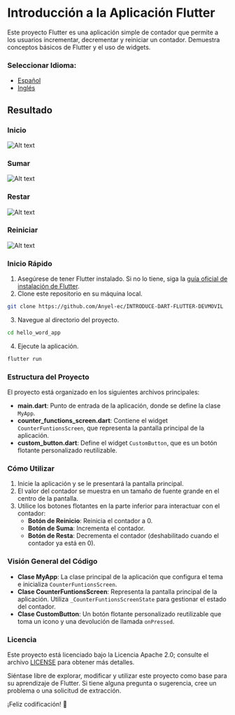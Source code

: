 # Introducción a la Aplicación Flutter

Este proyecto Flutter es una aplicación simple de contador que permite a los usuarios incrementar, decrementar y reiniciar un contador. Demuestra conceptos básicos de Flutter y el uso de widgets.

### **Seleccionar Idioma:**
- [Español](README-es.md)
- [Inglés](README.md)

## Resultado
### Inicio
![Alt text](docs/home.PNG) 
### Sumar
![Alt text](docs/sum.PNG) 
### Restar 
![Alt text](docs/remove.PNG)
### Reiniciar
![Alt text](docs/res.PNG) 

### Inicio Rápido

1. Asegúrese de tener Flutter instalado. Si no lo tiene, siga la [guía oficial de instalación de Flutter](https://flutter.dev/docs/get-started/install).
2. Clone este repositorio en su máquina local.

```bash
git clone https://github.com/Anyel-ec/INTRODUCE-DART-FLUTTER-DEVMOVIL
```

3. Navegue al directorio del proyecto.

```bash
cd hello_word_app
```

4. Ejecute la aplicación.

```bash
flutter run
```

### Estructura del Proyecto

El proyecto está organizado en los siguientes archivos principales:

- **main.dart**: Punto de entrada de la aplicación, donde se define la clase `MyApp`.
- **counter_functions_screen.dart**: Contiene el widget `CounterFuntionsScreen`, que representa la pantalla principal de la aplicación.
- **custom_button.dart**: Define el widget `CustomButton`, que es un botón flotante personalizado reutilizable.

### Cómo Utilizar

1. Inicie la aplicación y se le presentará la pantalla principal.
2. El valor del contador se muestra en un tamaño de fuente grande en el centro de la pantalla.
3. Utilice los botones flotantes en la parte inferior para interactuar con el contador:
   - **Botón de Reinicio**: Reinicia el contador a 0.
   - **Botón de Suma**: Incrementa el contador.
   - **Botón de Resta**: Decrementa el contador (deshabilitado cuando el contador ya está en 0).

### Visión General del Código

- **Clase MyApp**: La clase principal de la aplicación que configura el tema e inicializa `CounterFuntionsScreen`.
- **Clase CounterFuntionsScreen**: Representa la pantalla principal de la aplicación. Utiliza `_CounterFuntionsScreenState` para gestionar el estado del contador.
- **Clase CustomButton**: Un botón flotante personalizado reutilizable que toma un icono y una devolución de llamada `onPressed`.

### Licencia

Este proyecto está licenciado bajo la Licencia Apache 2.0; consulte el archivo [LICENSE](LICENSE) para obtener más detalles.

Siéntase libre de explorar, modificar y utilizar este proyecto como base para su aprendizaje de Flutter. Si tiene alguna pregunta o sugerencia, cree un problema o una solicitud de extracción.

¡Feliz codificación! 🚀
